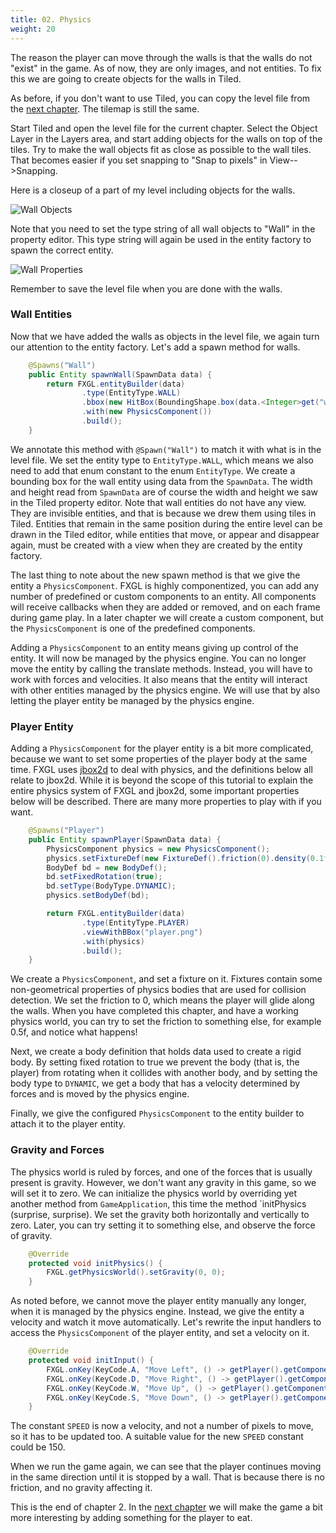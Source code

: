 ```yaml
---
title: 02. Physics
weight: 20
---
```


The reason the player can move through the walls is that the walls do not "exist" in the game.
As of now, they are only images, and not entities. To fix this we are going to create objects
for the walls in Tiled.

As before, if you don't want to use Tiled, you can copy the level file from the 
[next chapter](https://dykstrom.github.io/mazela-man-web/03-chapter-3/src/main/resources/assets/levels/level1.tmx). The tilemap is
still the same.

Start Tiled and open the level file for the current chapter. Select the Object Layer in the 
Layers area, and start adding objects for the walls on top of the tiles. Try to make the wall
objects fit as close as possible to the wall tiles. That becomes easier if you set snapping
to "Snap to pixels" in View-->Snapping.

Here is a closeup of a part of my level including objects for the walls.

![Wall Objects](https://dykstrom.github.io/mazela-man-web/images/02/wall-objects.png)

Note that you need to set the type string of all wall objects to "Wall" in the property editor.
This type string will again be used in the entity factory to spawn the correct entity.

![Wall Properties](https://dykstrom.github.io/mazela-man-web/images/02/wall-properties.png)

Remember to save the level file when you are done with the walls.


### Wall Entities

Now that we have added the walls as objects in the level file, we again turn our attention to
the entity factory. Let's add a spawn method for walls.

```java
    @Spawns("Wall")
    public Entity spawnWall(SpawnData data) {
        return FXGL.entityBuilder(data)
                .type(EntityType.WALL)
                .bbox(new HitBox(BoundingShape.box(data.<Integer>get("width"), data.<Integer>get("height"))))
                .with(new PhysicsComponent())
                .build();
    }
```

We annotate this method with `@Spawn("Wall")` to match it with what is in the level file. We set
the entity type to `EntityType.WALL`, which means we also need to add that enum constant to
the enum `EntityType`. We create a bounding box for the wall entity using data from the
`SpawnData`. The width and height read from `SpawnData` are of course the width and height we
saw in the Tiled property editor. Note that wall entities do not have any view. They are 
invisible entities, and that is because we drew them using tiles in Tiled. Entities that remain in
the same position during the entire level can be drawn in the Tiled editor, while entities that
move, or appear and disappear again, must be created with a view when they are created by the
entity factory.

The last thing to note about the new spawn method is that we give the entity a `PhysicsComponent`.
FXGL is highly componentized, you can add any number of predefined or custom components to an
entity. All components will receive callbacks when they are added or removed, and on each frame
during game play. In a later chapter we will create a custom component, but the `PhysicsComponent`
is one of the predefined components.

Adding a `PhysicsComponent` to an entity means giving up control of the entity. It will now be
managed by the physics engine. You can no longer move the entity by calling the translate 
methods. Instead, you will have to work with forces and velocities. It also means that the 
entity will interact with other entities managed by the physics engine. We will use that by
also letting the player entity be managed by the physics engine.


### Player Entity

Adding a `PhysicsComponent` for the player entity is a bit more complicated, because we want to
set some properties of the player body at the same time. FXGL uses [jbox2d](https://github.com/jbox2d/jbox2d)
to deal with physics, and the definitions below all relate to jbox2d. While it is beyond the
scope of this tutorial to explain the entire physics system of FXGL and jbox2d, some important
properties below will be described. There are many more properties to play with if you want.

```java
    @Spawns("Player")
    public Entity spawnPlayer(SpawnData data) {
        PhysicsComponent physics = new PhysicsComponent();
        physics.setFixtureDef(new FixtureDef().friction(0).density(0.1f));
        BodyDef bd = new BodyDef();
        bd.setFixedRotation(true);
        bd.setType(BodyType.DYNAMIC);
        physics.setBodyDef(bd);

        return FXGL.entityBuilder(data)
                .type(EntityType.PLAYER)
                .viewWithBBox("player.png")
                .with(physics)
                .build();
    }
```

We create a `PhysicsComponent`, and set a fixture on it. Fixtures contain some 
non-geometrical properties of physics bodies that are used for collision detection. We set 
the friction to 0, which means the player will glide along the walls. When you have completed 
this chapter, and have a working physics world, you can try to set the friction to something 
else, for example 0.5f, and notice what happens!

Next, we create a body definition that holds data used to create a rigid body.
By setting fixed rotation to true we prevent the body (that is, the player) from rotating when
it collides with another body, and by setting the body type to `DYNAMIC`, we get a body that 
has a velocity determined by forces and is moved by the physics engine.

Finally, we give the configured `PhysicsComponent` to the entity builder to attach it to the
player entity.


### Gravity and Forces

The physics world is ruled by forces, and one of the forces that is usually present is
gravity. However, we don't want any gravity in this game, so we will set it to zero. We can
initialize the physics world by overriding yet another method from `GameApplication`, this time
the method `initPhysics (surprise, surprise). We set the gravity both horizontally and 
vertically to zero. Later, you can try setting it to something else, and observe the force 
of gravity.

```java
    @Override
    protected void initPhysics() {
        FXGL.getPhysicsWorld().setGravity(0, 0);
    }
```

As noted before, we cannot move the player entity manually any longer, when it is managed by
the physics engine. Instead, we give the entity a velocity and watch it move automatically.
Let's rewrite the input handlers to access the `PhysicsComponent` of the player entity, and set
a velocity on it.

```java
    @Override
    protected void initInput() {
        FXGL.onKey(KeyCode.A, "Move Left", () -> getPlayer().getComponent(PhysicsComponent.class).setVelocityX(-SPEED));
        FXGL.onKey(KeyCode.D, "Move Right", () -> getPlayer().getComponent(PhysicsComponent.class).setVelocityX(SPEED));
        FXGL.onKey(KeyCode.W, "Move Up", () -> getPlayer().getComponent(PhysicsComponent.class).setVelocityY(-SPEED));
        FXGL.onKey(KeyCode.S, "Move Down", () -> getPlayer().getComponent(PhysicsComponent.class).setVelocityY(SPEED));
    }
```

The constant `SPEED` is now a velocity, and not a number of pixels to move, so it has to be 
updated too. A suitable value for the new `SPEED` constant could be 150.

When we run the game again, we can see that the player continues moving in the same direction 
until it is stopped by a wall. That is because there is no friction, and no gravity affecting 
it.

This is the end of chapter 2. In the [next chapter](https://dykstrom.github.io/mazela-man-web/03_eating_and_keeping_score/) we will make
the game a bit more interesting by adding something for the player to eat.
